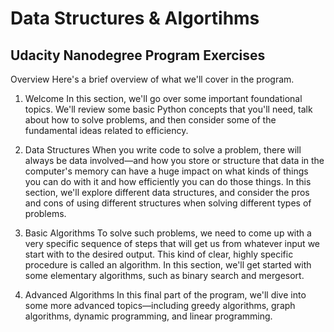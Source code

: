 # Data Structures & Algortihms
## Udacity Nanodegree Program Exercises

Overview
Here's a brief overview of what we'll cover in the program.

1. Welcome
In this section, we'll go over some important foundational topics. We'll review some basic Python concepts that you'll need, talk about how to solve problems, and then consider some of the fundamental ideas related to efficiency.

2. Data Structures
When you write code to solve a problem, there will always be data involved—and how you store or structure that data in the computer's memory can have a huge impact on what kinds of things you can do with it and how efficiently you can do those things. In this section, we'll explore different data structures, and consider the pros and cons of using different structures when solving different types of problems.

3. Basic Algorithms
To solve such problems, we need to come up with a very specific sequence of steps that will get us from whatever input we start with to the desired output. This kind of clear, highly specific procedure is called an algorithm. In this section, we'll get started with some elementary algorithms, such as binary search and mergesort.

4. Advanced Algorithms
In this final part of the program, we'll dive into some more advanced topics—including greedy algorithms, graph algorithms, dynamic programming, and linear programming.
